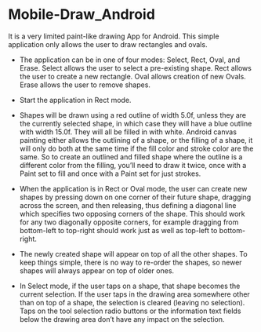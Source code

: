 # Mobile-Draw_Android
It is a very limited paint-like drawing App for Android. This simple application only allows the user to draw rectangles and ovals.



- The application can be in one of four modes: Select, Rect, Oval, and Erase. Select allows the user to select a pre-existing shape.
Rect allows the user to create a new rectangle. Oval allows creation of new Ovals. Erase allows the user to remove shapes.

- Start the application in Rect mode.

- Shapes will be drawn using a red outline of width 5.0f, unless they are the currently selected shape, in which case they will 
have a blue outline with width 15.0f. They will all be filled in with white. Android canvas painting either allows the outlining 
of a shape, or the filling of a shape, it will only do both at the same time if the fill color and stroke color are the same. 
So to create an outlined and filled shape where the outline is a different color from the filling, you’ll need to draw it twice, 
once with a Paint set to fill and once with a Paint set for just strokes.

- When the application is in Rect or Oval mode, the user can create new shapes by pressing down on one corner of their future shape,
dragging across the screen, and then releasing, thus defining a diagonal line which specifies two opposing corners of the shape. 
This should work for any two diagonally opposite corners, for example dragging from bottom-left to top-right should work just 
as well as top-left to bottom-right.

- The newly created shape will appear on top of all the other shapes. To keep things simple, there is no way to re-order the shapes, 
so newer shapes will always appear on top of older ones.

- In Select mode, if the user taps on a shape, that shape becomes the current selection. If the user taps in the drawing area somewhere 
other than on top of a shape, the selection is cleared (leaving no selection). Taps on the tool selection radio buttons or the 
information text fields below the drawing area don’t have any impact on the selection.



